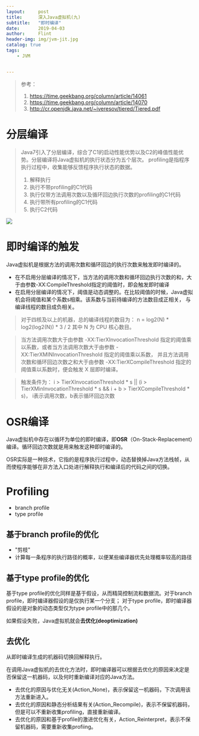 ```yaml
---
layout:     post
title:      深入Java虚拟机(九)
subtitle:   "即时编译"
date:       2019-04-03
author:     Flint
header-img: img/jvm-jit.jpg
catalog: true
tags:
    - JVM


---
```


> 参考：
>
> 1. https://time.geekbang.org/column/article/14061
> 2. https://time.geekbang.org/column/article/14070
> 3. http://cr.openjdk.java.net/~iveresov/tiered/Tiered.pdf

# 分层编译

>  Java7引入了分层编译，综合了C1的启动性能优势以及C2的峰值性能优势。分层编译将Java虚拟机的执行状态分为五个层次。
> profiling是指程序执行过程中，收集能够反馈程序执行状态的数据。
>
> 1. 解释执行
> 2. 执行不带profiling的C1代码
> 3. 执行仅带方法调用次数以及循环回边执行次数的profiling的C1代码
> 4. 执行带所有profiling的C1代码
> 5. 执行C2代码

![](<https://static001.geekbang.org/resource/image/c5/e5/c503010c157b7db7596893633b624fe5.png>)

# 即时编译的触发

Java虚拟机是根据方法的调用次数和循环回边的执行次数来触发即时编译的。

* 在不启用分层编译的情况下，当方法的调用次数和循环回边执行次数的和，大于由参数-XX:CompileThreshold指定的阈值时，即会触发即时编译
* 在启用分层编译的情况下，阈值是动态调整的。在比较阈值的时候，Java虚拟机会将阈值和某个系数s相乘。该系数与当前待编译的方法数目成正相关，
与编译线程的数目成负相关。

> 对于四核及以上的机器，总的编译线程的数目为：
> n = log2(N) * log2(log2(N)) * 3 / 2
> 其中 N 为 CPU 核心数目。

> 当方法调用次数大于由参数 -XX:TierXInvocationThreshold 指定的阈值乘以系数，或者当方法调用次数大于由参数
> -XX:TierXMINInvocationThreshold 指定的阈值乘以系数，
> 并且方法调用次数和循环回边次数之和大于由参数 -XX:TierXCompileThreshold 指定的阈值乘以系数时，便会触发 X 层即时编译。

> 触发条件为：
> i > TierXInvocationThreshold * s || (i > TierXMinInvocationThreshold * s  && i + b > TierXCompileThreshold * s)，
> i表示调用次数，b表示循环回边次数

# OSR编译

Java虚拟机中存在以循环为单位的即时编译，即**OSR**（On-Stack-Replacement）编译。循环回边次数就是用来触发这种即时编译的。

OSR实际是一种技术，它指的是程序执行过程中，动态替换掉Java方法栈帧，从而使程序能够在非方法入口处进行解释执行和编译后的代码之间的切换。

# Profiling

* branch profile
* type profile

## 基于branch profile的优化

* "剪枝"
* 计算每一条程序的执行路径的概率，以便某些编译器优先处理概率较高的路径

## 基于type profile的优化

基于type profile的优化同样是基于假设，从而精简控制流和数据流。对于branch profile，即时编译器假设的是仅执行某一个分支；
对于type profile，即时编译器假设的是对象的动态类型仅为type profile中的那几个。

如果假设失败，Java虚拟机就会**去优化(deoptimization)**

## 去优化

从即时编译生成的机器码切换回解释执行。

在调用Java虚拟机的去优化方法时，即时编译器可以根据去优化的原因来决定是否保留这一机器码，以及何时重新编译对应的Java方法。

* 去优化的原因与优化无关(Action_None)，表示保留这一机器码，下次调用该方法重新进入。
* 去优化的原因和静态分析结果有关(Action_Recompile)，表示不保留机器码，但是可以不重新收集profiling，直接重新编译。
* 去优化的原因和基于profile的激进优化有关，Action_Reinterpret，表示不保留机器码，需要重新收集profiing。

